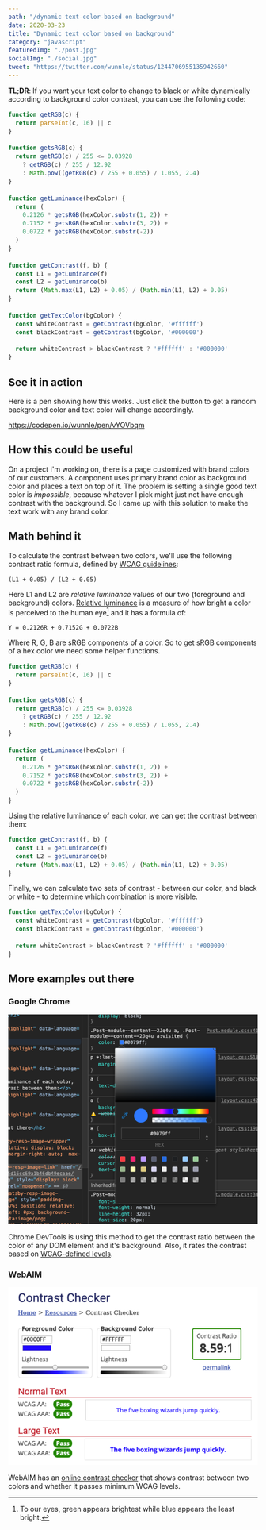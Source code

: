 ```yaml
---
path: "/dynamic-text-color-based-on-background"
date: 2020-03-23
title: "Dynamic text color based on background"
category: "javascript"
featuredImg: "./post.jpg"
socialImg: "./social.jpg"
tweet: "https://twitter.com/wunnle/status/1244706955135942660"
---
```


**TL;DR**: If you want your text color to change to black or white dynamically according to background color contrast, you can use the following code:

```js
function getRGB(c) {
  return parseInt(c, 16) || c
}

function getsRGB(c) {
  return getRGB(c) / 255 <= 0.03928
    ? getRGB(c) / 255 / 12.92
    : Math.pow((getRGB(c) / 255 + 0.055) / 1.055, 2.4)
}

function getLuminance(hexColor) {
  return (
    0.2126 * getsRGB(hexColor.substr(1, 2)) +
    0.7152 * getsRGB(hexColor.substr(3, 2)) +
    0.0722 * getsRGB(hexColor.substr(-2))
  )
}

function getContrast(f, b) {
  const L1 = getLuminance(f)
  const L2 = getLuminance(b)
  return (Math.max(L1, L2) + 0.05) / (Math.min(L1, L2) + 0.05)
}

function getTextColor(bgColor) {
  const whiteContrast = getContrast(bgColor, '#ffffff')
  const blackContrast = getContrast(bgColor, '#000000')

  return whiteContrast > blackContrast ? '#ffffff' : '#000000'
}
```

## See it in action

Here is a pen showing how this works. Just click the button to get a random background color and text color will change accordingly.

https://codepen.io/wunnle/pen/vYOVbqm

## How this could be useful

On a project I'm working on, there is a page customized with brand colors of our customers. A component uses primary brand color as background color and places a text on top of it. The problem is setting a single good text color is *impossible*, because whatever I pick might just not have enough contrast with the background. So I came up with this solution to make the text work with any brand color.

## Math behind it

To calculate the contrast between two colors, we'll use the following contrast ratio formula, defined by [WCAG guidelines](https://www.w3.org/WAI/GL/wiki/Contrast_ratio): 

```
(L1 + 0.05) / (L2 + 0.05)
```

Here L1 and L2 are *relative luminance* values of our two (foreground and background) colors. [Relative luminance](https://en.wikipedia.org/wiki/Relative_luminance) is a measure of how bright a color is perceived to the human eye[^1] and it has a formula of:

```
Y = 0.2126R + 0.7152G + 0.0722B
```


Where R, G, B are sRGB components of a color. So to get sRGB components of a hex color we need some helper functions.

```js
function getRGB(c) {
  return parseInt(c, 16) || c
}

function getsRGB(c) {
  return getRGB(c) / 255 <= 0.03928
    ? getRGB(c) / 255 / 12.92
    : Math.pow((getRGB(c) / 255 + 0.055) / 1.055, 2.4)
}

function getLuminance(hexColor) {
  return (
    0.2126 * getsRGB(hexColor.substr(1, 2)) +
    0.7152 * getsRGB(hexColor.substr(3, 2)) +
    0.0722 * getsRGB(hexColor.substr(-2))
  )
}
```

Using the relative luminance of each color, we can get the contrast between them:

```js
function getContrast(f, b) {
  const L1 = getLuminance(f)
  const L2 = getLuminance(b)
  return (Math.max(L1, L2) + 0.05) / (Math.min(L1, L2) + 0.05)
}
```

Finally, we can calculate two sets of contrast - between our color, and black or white - to determine which combination is more visible.

```js
function getTextColor(bgColor) {
  const whiteContrast = getContrast(bgColor, '#ffffff')
  const blackContrast = getContrast(bgColor, '#000000')

  return whiteContrast > blackContrast ? '#ffffff' : '#000000'
}
```

## More examples out there

### Google Chrome

![devtools](./devtools.png)

Chrome DevTools is using this method to get the contrast ratio between the color of any DOM element and it's background. Also, it rates the contrast based on [WCAG-defined levels](https://www.w3.org/WAI/WCAG21/Understanding/contrast-minimum.html).

### WebAIM

![webaim contrast checker](./webaim.png)

WebAIM has an [online contrast checker](https://webaim.org/resources/contrastchecker/) that shows contrast between two colors and whether it passes minimum WCAG levels.




[^1]: To our eyes, green appears brightest while blue appears the least bright.
